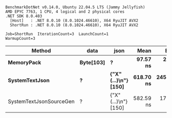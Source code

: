 ```

BenchmarkDotNet v0.14.0, Ubuntu 22.04.5 LTS (Jammy Jellyfish)
AMD EPYC 7763, 1 CPU, 4 logical and 2 physical cores
.NET SDK 8.0.403
  [Host]   : .NET 8.0.10 (8.0.1024.46610), X64 RyuJIT AVX2
  ShortRun : .NET 8.0.10 (8.0.1024.46610), X64 RyuJIT AVX2

Job=ShortRun  IterationCount=3  LaunchCount=1  
WarmupCount=3  

```
| Method                  | data      | json                 | Mean      | Error      | StdDev    | Min       | Max       | Gen0   | Allocated |
|------------------------ |---------- |--------------------- |----------:|-----------:|----------:|----------:|----------:|-------:|----------:|
| **MemoryPack**              | **Byte[103]** | **?**                    |  **97.57 ns** |   **2.384 ns** |  **0.131 ns** |  **97.43 ns** |  **97.69 ns** | **0.0029** |     **248 B** |
| **SystemTextJson**          | **?**         | **{&quot;X&quot;(...)\\n&quot;} [150]** | **618.70 ns** | **245.885 ns** | **13.478 ns** | **609.95 ns** | **634.22 ns** | **0.0029** |     **248 B** |
| SystemTextJsonSourceGen | ?         | {&quot;X&quot;(...)\\n&quot;} [150] | 582.59 ns |  17.384 ns |  0.953 ns | 581.75 ns | 583.62 ns | 0.0029 |     248 B |
